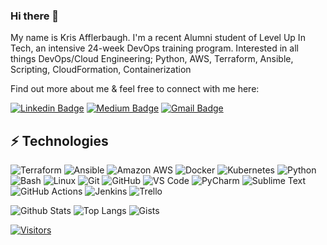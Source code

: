 ### Hi there 👋

<!-- Introduce yourself and give a brief introduction about yourself here.  Also include what tech you're interested in and what you are currently learning -->
My name is Kris Afflerbaugh. I'm a recent Alumni student of Level Up In Tech, an intensive 24-week DevOps training program. Interested in all things DevOps/Cloud Engineering; Python, AWS, Terraform, Ansible, Scripting, CloudFormation, Containerization

Find out more about me & feel free to connect with me here:

<!-- Replace the fields below with the information requested. Remember to remove the encapsulating <> characters. For spaces in names, use %20 (e.g. Broadus%20Palmer) -->

[![Linkedin Badge](https://img.shields.io/badge/Kristoffer_Afflerbaugh-blue?style=for-the-badge&logo=Linkedin&logoColor=white&link=https://www.linkedin.com/in/kris-afflerbaugh/)](https://www.linkedin.com/in/kris-afflerbaugh/)
[![Medium Badge](https://img.shields.io/badge/Kristoffer_Afflerbaugh-12100E?style=for-the-badge&logo=medium&logoColor=white&link=https://www.medium.com/@krisaff)](https://www.medium.com/@krisaff/)
[![Gmail Badge](https://img.shields.io/badge/-krisaff@gmail.com-c14438?style=for-the-badge&logo=Gmail&logoColor=white&link=mailto:krisaff@gmail.com)](mailto:krisaff@gmail.com)

## ⚡ Technologies

<!-- Check out the Badges folder for more badges -->

![Terraform](https://img.shields.io/badge/terraform-%235835CC.svg?style=for-the-badge&logo=terraform&logoColor=white)
![Ansible](https://img.shields.io/badge/Ansible-000000?style=for-the-badge&logo=ansible&logoColor=white)
![Amazon AWS](https://img.shields.io/badge/Amazon%20AWS-232F3E?style=for-the-badge&logo=amazon-aws)
![Docker](https://img.shields.io/badge/docker-%230db7ed.svg?style=for-the-badge&logo=docker&logoColor=white)
![Kubernetes](https://img.shields.io/badge/kubernetes-326ce5.svg?&style=for-the-badge&logo=kubernetes&logoColor=white)
![Python](https://img.shields.io/badge/Python-FFD43B?style=for-the-badge&logo=python&logoColor=blue)
![Bash](https://img.shields.io/badge/BASH-4EAA25?style=for-the-badge&logo=gnubash&logoColor=white)
![Linux](https://img.shields.io/badge/Linux-FCC624?style=for-the-badge&logo=linux&logoColor=black)
![Git](https://img.shields.io/badge/-Git-black?style=for-the-badge&logo=git)
![GitHub](https://img.shields.io/badge/-GitHub-181717?style=for-the-badge&logo=github)
![VS Code](https://img.shields.io/badge/VSCode-0078D4?style=for-the-badge&logo=visual%20studio%20code&logoColor=white)
![PyCharm](https://img.shields.io/badge/PyCharm-000000.svg?&style=for-the-badge&logo=PyCharm&logoColor=white)
![Sublime Text](https://img.shields.io/badge/sublime_text-%23575757.svg?&style=for-the-badge&logo=sublime-text&logoColor=important)
![GitHub Actions](https://img.shields.io/badge/GitHub_Actions-2088FF?style=for-the-badge&logo=github-actions&logoColor=white)
![Jenkins](https://img.shields.io/badge/Jenkins-D24939?style=for-the-badge&logo=Jenkins&logoColor=white)
![Trello](https://img.shields.io/badge/Trello-%23026AA7.svg?style=for-the-badge&logo=Trello&logoColor=white)

<!-- Replace the fields below with the information requested. Remember to remove the encapsulating <> characters. -->

![Github Stats](https://github-readme-stats.vercel.app/api?username=KrisAff84&count_private=true&show_icons=true&include_all_commits=true)
![Top Langs](https://github-readme-stats.vercel.app/api/top-langs/?username=KrisAff84&hide=TeX&layout=compact)
![Gists](https://gists-readme.yizack.com/api?user=KrisAff84)


[![Visitors](https://api.visitorbadge.io/api/visitors?path=KrisAff84%2FKrisAff84&label=VISITORS&countColor=%23263759)](https://visitorbadge.io/status?path=KrisAff84%2FKrisAff84)
